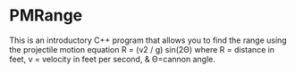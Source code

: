 # PMRange
This is an introductory C++ program that allows you to find the range using the projectile motion equation R = (v2 / g) sin(2Θ) where R = distance in feet, v = velocity in feet per second, &amp; Θ=cannon angle.
